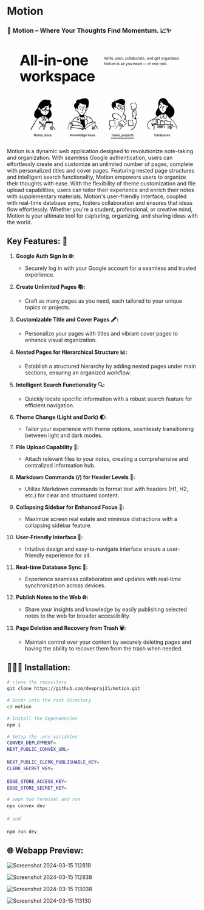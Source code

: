 # Motion

### 📒 Motion – Where Your Thoughts Find Momentum. 📈✨

<img src="./public/readme.png">

Motion is a dynamic web application designed to revolutionize note-taking and organization. With seamless Google authentication, users can effortlessly create and customize an unlimited number of pages, complete with personalized titles and cover pages. Featuring nested page structures and intelligent search functionality, Motion empowers users to organize their thoughts with ease. With the flexibility of theme customization and file upload capabilities, users can tailor their experience and enrich their notes with supplementary materials. Motion's user-friendly interface, coupled with real-time database sync, fosters collaboration and ensures that ideas flow effortlessly. Whether you're a student, professional, or creative mind, Motion is your ultimate tool for capturing, organizing, and sharing ideas with the world.


## **Key Features: 🚀**

1. **Google Auth Sign In 🌐:**
   - Securely log in with your Google account for a seamless and trusted experience.

2. **Create Unlimited Pages 📚:**
   - Craft as many pages as you need, each tailored to your unique topics or projects.

3. **Customizable Title and Cover Pages 🖋️:**
   - Personalize your pages with titles and vibrant cover pages to enhance visual organization.

4. **Nested Pages for Hierarchical Structure 📊:**
   - Establish a structured hierarchy by adding nested pages under main sections, ensuring an organized workflow.

5. **Intelligent Search Functionality 🔍:**
   - Quickly locate specific information with a robust search feature for efficient navigation.

6. **Theme Change (Light and Dark) 🌓:**
   - Tailor your experience with theme options, seamlessly transitioning between light and dark modes.

7. **File Upload Capability 📎:**
   - Attach relevant files to your notes, creating a comprehensive and centralized information hub.

8. **Markdown Commands (/) for Header Levels 📝:**
   - Utilize Markdown commands to format text with headers (H1, H2, etc.) for clear and structured content.

9. **Collapsing Sidebar for Enhanced Focus 🧘:**
   - Maximize screen real estate and minimize distractions with a collapsing sidebar feature.

10. **User-Friendly Interface 🤝:**
    - Intuitive design and easy-to-navigate interface ensure a user-friendly experience for all.

11. **Real-time Database Sync 🔄:**
    - Experience seamless collaboration and updates with real-time synchronization across devices.

12. **Publish Notes to the Web 🌐:**
    - Share your insights and knowledge by easily publishing selected notes to the web for broader accessibility.

13. **Page Deletion and Recovery from Trash 🗑️:**
    - Maintain control over your content by securely deleting pages and having the ability to recover them from the trash when needed.

## 🧑🏻‍💻 Installation:

```bash
# clone the repository
git clone https://github.com/deepraj21/motion.git
```
```bash
# Enter into the root directory
cd motion
```
```bash
# Install the Dependencies
npm i
```
```bash
# Setup the .env variables
CONVEX_DEPLOYMENT=
NEXT_PUBLIC_CONVEX_URL=

NEXT_PUBLIC_CLERK_PUBLISHABLE_KEY=
CLERK_SECRET_KEY=

EDGE_STORE_ACCESS_KEY=
EDGE_STORE_SECRET_KEY=
```
```bash
# oepn two terminal and run
npx convex dev

# and

npm run dev
```

## 🌐 Webapp Preview:

![Screenshot 2024-03-15 112819](https://github.com/deepraj21/motion/assets/83288891/129cb34d-03df-4619-8a83-5e0f089ce971)

![Screenshot 2024-03-15 112838](https://github.com/deepraj21/motion/assets/83288891/13a6da35-9059-42b3-9207-e7a719c5aed8)

![Screenshot 2024-03-15 113038](https://github.com/deepraj21/motion/assets/83288891/5f2b5f01-e6c6-4efd-a02f-56549f1aa8bb)

![Screenshot 2024-03-15 113130](https://github.com/deepraj21/motion/assets/83288891/6b127995-0360-4d7b-9413-1a589126c00f)

